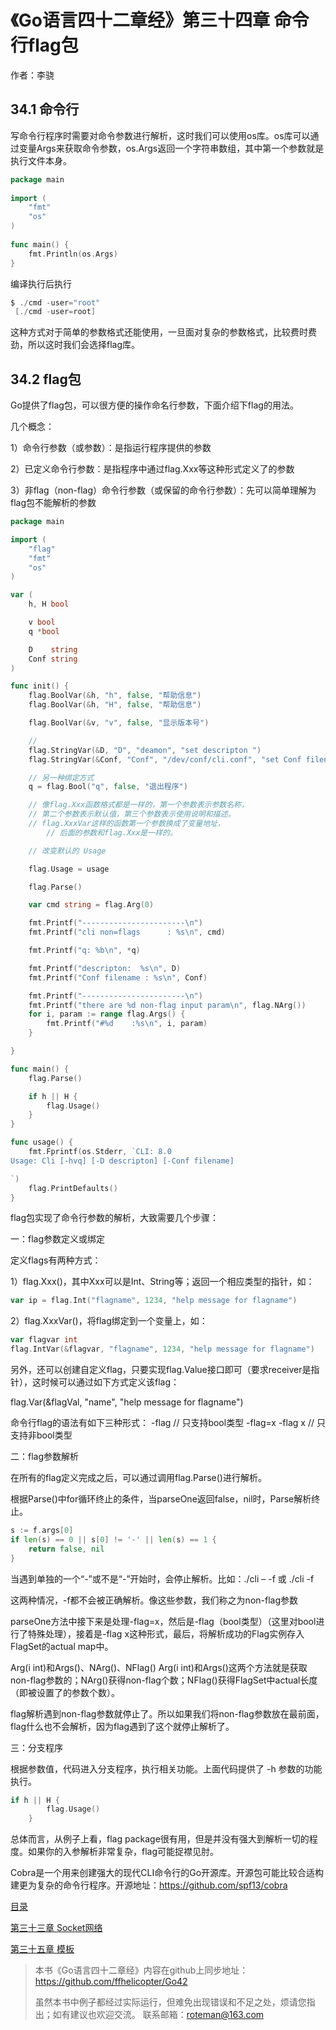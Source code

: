 # 《Go语言四十二章经》第三十四章 命令行flag包 

作者：李骁

## 34.1 命令行

写命令行程序时需要对命令参数进行解析，这时我们可以使用os库。os库可以通过变量Args来获取命令参数，os.Args返回一个字符串数组，其中第一个参数就是执行文件本身。

```Go
package main
 
import (
    "fmt"
    "os"
)
 
func main() {
    fmt.Println(os.Args)
}
```

编译执行后执行

```Go
$ ./cmd -user="root"
 [./cmd -user=root]
```

这种方式对于简单的参数格式还能使用，一旦面对复杂的参数格式，比较费时费劲，所以这时我们会选择flag库。


## 34.2 flag包

Go提供了flag包，可以很方便的操作命名行参数，下面介绍下flag的用法。

几个概念：

1）命令行参数（或参数）：是指运行程序提供的参数

2）已定义命令行参数：是指程序中通过flag.Xxx等这种形式定义了的参数

3）非flag（non-flag）命令行参数（或保留的命令行参数）：先可以简单理解为flag包不能解析的参数

```Go
package main

import (
	"flag"
	"fmt"
	"os"
)

var (
	h, H bool

	v bool
	q *bool

	D    string
	Conf string
)

func init() {
	flag.BoolVar(&h, "h", false, "帮助信息")
	flag.BoolVar(&h, "H", false, "帮助信息")

	flag.BoolVar(&v, "v", false, "显示版本号")

	//
	flag.StringVar(&D, "D", "deamon", "set descripton ")
	flag.StringVar(&Conf, "Conf", "/dev/conf/cli.conf", "set Conf filename ")

	// 另一种绑定方式
	q = flag.Bool("q", false, "退出程序")

	// 像flag.Xxx函数格式都是一样的，第一个参数表示参数名称，
	// 第二个参数表示默认值，第三个参数表示使用说明和描述。
	// flag.XxxVar这样的函数第一个参数换成了变量地址，
        // 后面的参数和flag.Xxx是一样的。

	// 改变默认的 Usage

	flag.Usage = usage

	flag.Parse()

	var cmd string = flag.Arg(0)

	fmt.Printf("-----------------------\n")
	fmt.Printf("cli non=flags      : %s\n", cmd)

	fmt.Printf("q: %b\n", *q)

	fmt.Printf("descripton:  %s\n", D)
	fmt.Printf("Conf filename : %s\n", Conf)

	fmt.Printf("-----------------------\n")
	fmt.Printf("there are %d non-flag input param\n", flag.NArg())
	for i, param := range flag.Args() {
		fmt.Printf("#%d    :%s\n", i, param)
	}

}

func main() {
	flag.Parse()

	if h || H {
		flag.Usage()
	}
}

func usage() {
	fmt.Fprintf(os.Stderr, `CLI: 8.0
Usage: Cli [-hvq] [-D descripton] [-Conf filename] 

`)
	flag.PrintDefaults()
}
```

flag包实现了命令行参数的解析，大致需要几个步骤：

一：flag参数定义或绑定

定义flags有两种方式：

1）flag.Xxx()，其中Xxx可以是Int、String等；返回一个相应类型的指针，如：

```Go
var ip = flag.Int("flagname", 1234, "help message for flagname")
```

2）flag.XxxVar()，将flag绑定到一个变量上，如：

```Go
var flagvar int
flag.IntVar(&flagvar, "flagname", 1234, "help message for flagname")
```

另外，还可以创建自定义flag，只要实现flag.Value接口即可（要求receiver是指针），这时候可以通过如下方式定义该flag：

flag.Var(&flagVal, "name", "help message for flagname")

命令行flag的语法有如下三种形式：
-flag // 只支持bool类型
-flag=x
-flag x // 只支持非bool类型

二：flag参数解析

在所有的flag定义完成之后，可以通过调用flag.Parse()进行解析。

根据Parse()中for循环终止的条件，当parseOne返回false，nil时，Parse解析终止。
```Go
s := f.args[0]
if len(s) == 0 || s[0] != '-' || len(s) == 1 {
    return false, nil
}
```
当遇到单独的一个“-”或不是“-”开始时，会停止解析。比如：./cli – -f 或 ./cli -f

这两种情况，-f都不会被正确解析。像这些参数，我们称之为non-flag参数

parseOne方法中接下来是处理-flag=x，然后是-flag（bool类型）（这里对bool进行了特殊处理），接着是-flag x这种形式，最后，将解析成功的Flag实例存入FlagSet的actual map中。

Arg(i int)和Args()、NArg()、NFlag()
Arg(i int)和Args()这两个方法就是获取non-flag参数的；NArg()获得non-flag个数；NFlag()获得FlagSet中actual长度（即被设置了的参数个数）。

flag解析遇到non-flag参数就停止了。所以如果我们将non-flag参数放在最前面，flag什么也不会解析，因为flag遇到了这个就停止解析了。

三：分支程序

根据参数值，代码进入分支程序，执行相关功能。上面代码提供了 -h 参数的功能执行。
```Go
if h || H {
		flag.Usage()
	}
```
总体而言，从例子上看，flag package很有用，但是并没有强大到解析一切的程度。如果你的入参解析非常复杂，flag可能捉襟见肘。

Cobra是一个用来创建强大的现代CLI命令行的Go开源库。开源包可能比较合适构建更为复杂的命令行程序。开源地址：https://github.com/spf13/cobra


[目录](https://github.com/ffhelicopter/Go42/blob/master/SUMMARY.md)

[第三十三章 Socket网络](https://github.com/ffhelicopter/Go42/blob/master/content/42_33_socket.md)

[第三十五章 模板](https://github.com/ffhelicopter/Go42/blob/master/content/42_35_template.md)


>本书《Go语言四十二章经》内容在github上同步地址：https://github.com/ffhelicopter/Go42
>
>
>虽然本书中例子都经过实际运行，但难免出现错误和不足之处，烦请您指出；如有建议也欢迎交流。
>联系邮箱：roteman@163.com